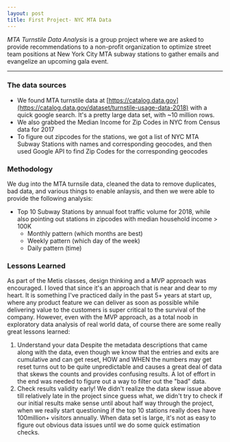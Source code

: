```yaml
---
layout: post
title: First Project- NYC MTA Data
---
```


*MTA Turnstile Data Analysis* is a group project where we are asked to provide recommendations to a non-profit organization to optimize street team positions at New York City MTA subway stations to gather emails and evangelize an upcoming gala event.

-----

### The data sources
- We found MTA turnstile data at [https://catalog.data.gov](https://catalog.data.gov/dataset/turnstile-usage-data-2018) with a quick google search. It's a pretty large data set, with ~10 million rows.
- We also grabbed the Median Income for Zip Codes in NYC from Census data for 2017
- To figure out zipcodes for the stations, we got a list of NYC MTA Subway Stations with names and corresponding geocodes, and then used Google API to find Zip Codes for the corresponding geocodes

### Methodology
We dug into the MTA turnsile data, cleaned the data to remove duplicates, bad data, and various things to enable anlaysis, and then we were able to provide the following analysis:
- Top 10 Subway Stations by annual foot traffic volume for 2018, while also pointing out stations in zipcodes with median household income > 100K
  - Monthly pattern (which months are best)
  - Weekly pattern (which day of the week)
  - Daily pattern (time)

### Lessons Learned
As part of the Metis classes, design thinking and a MVP approach was encouraged. I loved that since it's an approach that is near and dear to my heart. It is something I've practiced daily in the past 5+ years at start up, where any product feature we can deliver as soon as possible while delivering value to the customers is super critical to the survival of the company. However, even with the MVP approach, as a total noob in exploratory data analysis of real world data, of course there are some really great lessons learned:
1. Understand your data
Despite the metadata descriptions that came along with the data, even though we know that the entries and exits are cumulative  and can get reset, HOW and WHEN the numbers may get reset turns out to be quite unpredictable and causes a great deal of data that skews the counts and provides confusing results. A lot of effort in the end was needed to figure out a way to filter out the "bad" data.
2. Check results validity early!
We didn't realize the data skew issue above till relatively late in the project since guess what, we didn't try to check if our initial results make sense until about half way through the project, when we really start questioning if the top 10 stations really does have 100million+ visitors annually. When data set is large, it's not as easy to figure out obvious data issues until we do some quick estimation checks.
